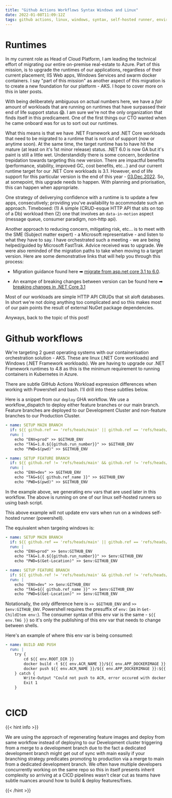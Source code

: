 ```yaml
---
title: "Github Actions Workflows Syntax Windows and Linux"
date: 2022-01-08T11:09:12Z
tags: github actions, linux, windows, syntax, self-hosted runner, environment variables, workflow, cicd
---
```


# Runtimes

In my current role as Head of Cloud Platform, I am leading the technical effort of migrating our entire on-premise real-estate to Azure.  Part of this mission, is to upgrade the runtimes of our applications, regardless of their current placement; IIS Web apps, Windows Services and swarm docker containers.  I say "part of this mission" as another aspect of this migration is to create a new foundation for our platform - AKS.  I hope to cover more on this in later posts.

With being deliberately ambiguous on actual numbers here, we have a _fair_ amount of workloads that are running on runtimes that have surpassed their end of life support status 😱.  I am sure we're not the only organization that finds itself in this predicament.  One of the first things our CTO wanted when he came onboard was for us to sort out our runtimes.

What this means is that we have .NET Framework and .NET Core workloads that need to be migrated to a runtime that is not out of support (now or anytime soon).  At the same time, the target runtime has to have hit the mature (at least on it's 1st minor release) status.  .NET 6.0 is now GA but it's paint is still a little wet.  Understandidly there is some concern, borderline trepidation towards targeting this new version.  There are impactful benefits (performance, stability, improved GC, cost benefits, etc...) and our current runtime target for our .NET Core workloads is 3.1.  However, end of life support for this particular version is the end of this year - [03.Dec.2022](https://docs.microsoft.com/en-us/lifecycle/products/microsoft-net-and-net-core).  So, at somepoint, this upgrade needs to happen.  With planning and priorisation, this can happen when appropriate.

One strategy of deliverying confidence with a runtime is to update a few apps, consecutively; providing you've availability to accommodate such an approach.  Timeboxed: (1) A simple (CRUD-esque HTTP API that sits on top of a Db) workload then (2) one that involves an `data-in-motion` aspect (message queue, consumer paradigm, non-http api).  

Another approach to reducing concern, mitigating risk, etc... is to meet with the SME (Subject matter expert) - a Microsoft representative - and listen to what they have to say.  I have orchestrated such a meeting - we are being helped/guided by Microsoft FastTrak.  Advice received was to upgrade.  We were also reminded of the migration paths to take when moving to a target version.  Here are some demonstrative links that will help you through this process:

- Migration guidance found here ➡ [migrate from asp.net core 3.1 to 6.0](https://docs.microsoft.com/en-us/aspnet/core/migration/31-to-60?view=aspnetcore-6.0&tabs=visual-studio).  

- An exampe of breaking changes between version can be found here ➡ [breaking changes in .NET Core 3.1](https://docs.microsoft.com/en-us/dotnet/core/compatibility/3.1)

Most of our workloads are simple HTTP API CRUDs that sit aloft databases.  In short we're not doing anything too complicated and so this makes most of our pain points the result of external NuGet package dependencies.

Anyways, back to the topic of this post!

# Github workflows

We're targeting 2 guest operating systems with our containerisation orchestration solution - AKS.  These are linux (.NET Core workloads) and Windows (.NET Framework workloads).  We are having to upgrade our .NET Framework runtimes to 4.8 as this is the minimum requirement to running containers in Kubernetes in Azure.

There are subtle GitHub Actions Workload expression differences when working with Powershell and bash.  I'll drill into these subtlies below.

Here is a snippet from our `deploy` GHA workflow.  We use a workflow_dispatch to deploy either feature branches or our main branch.  Feature branches are deployed to our Development Cluster and non-feature branches to our Production Cluster.

```yml
- name: SETUP MAIN BRANCH
  if: ${{ github.ref == 'refs/heads/main' || github.ref == 'refs/heads/master' }}
  run: |    
    echo "ENV=prod" >> $GITHUB_ENV        
    echo "TAG=1.0.${{github.run_number}}" >> $GITHUB_ENV       
    echo "PWD=$(pwd)" >> $GITHUB_ENV        

- name: SETUP FEATURE BRANCH
  if: ${{ github.ref != 'refs/heads/main' && github.ref != 'refs/heads/master' }}
  run: |
    echo "ENV=dev" >> $GITHUB_ENV        
    echo "TAG=${{ github.ref_name }}" >> $GITHUB_ENV
    echo "PWD=$(pwd)" >> $GITHUB_ENV        

```

In the example above, we generating env vars that are used later in this workflow.  The above is running on one of our linux self-hosted runners so using bash script.

This above example will not update env vars when run on a windows self-hosted runner (powershell).

The equivalent when targeing windows is:

```yml
- name: SETUP MAIN BRANCH
  if: ${{ github.ref == 'refs/heads/main' || github.ref == 'refs/heads/master' }}
  run: |        
    echo "ENV=prod" >> $env:GITHUB_ENV        
    echo "TAG=1.0.${{github.run_number}}" >> $env:GITHUB_ENV       
    echo "PWD=$(Get-Location)" >> $env:GITHUB_ENV        

- name: SETUP FEATURE BRANCH
  if: ${{ github.ref != 'refs/heads/main' && github.ref != 'refs/heads/master' }}
  run: |
    echo "ENV=dev" >> $env:GITHUB_ENV        
    echo "TAG=${{ github.ref_name }}" >> $env:GITHUB_ENV
    echo "PWD=$(Get-Location)" >> $env:GITHUB_ENV        
```

Notationally, the only difference here is `>> $GITHUB_ENV` and `>> $env:GITHUB_ENV`.  Powershell requires the presuffix of `env:` (as in `Get-ChildItem env:`).  The consumer syntax of this env var is the same - `${{ env.TAG }}` so it's only the publishing of this env var that needs to change between shells.

Here's an example of where this env var is being consumed:

```yml
- name: BUILD AND PUSH
  run: |
    try {
        cd ${{ env.ROOT_DIR }}   
        docker build -t ${{ env.ACR_NAME }}/${{ env.APP_DOCKERIMAGE }}:${{ env.TAG }} -f ${{ env.ROOT_DIR }}/${{ env.APP_DOCKERFILE }} .
        docker push ${{ env.ACR_NAME }}/${{ env.APP_DOCKERIMAGE }}:${{ env.TAG }}
    } catch {
        Write-Output "Could not push to ACR, error occured with docker build"
        Exit 1
    }        
    
```

# CICD

{{< hint info >}}

We are using the approach of regenerating feature images and deploy from same workflow instead of deploying to our Development cluster triggering from a merge to a development branch due to the fact a dedicated development branch might get out of sync with main easily if your branching strategy predicates promoting to production via a merge to main from a dedicated development branch.  We often have multiple developers concurrently working on the same repo so this in itself presents inherit complexity so arriving at a CICD pipelines wasn't clear cut as teams have subtle nuances around how to build & deploy features/fixes.

{{< /hint >}}

